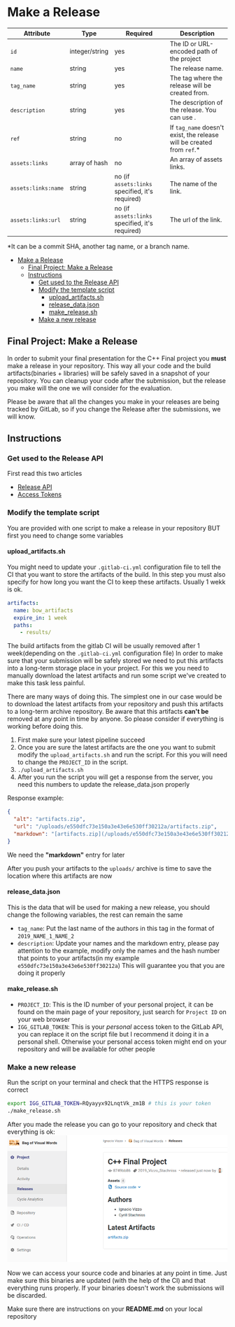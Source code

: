 # Make a Release

| Attribute           | Type           | Required                                        | Description                                                            |
| ------------------- | -------------- | ----------------------------------------------- | ---------------------------------------------------------------------- |
| `id`                | integer/string | yes                                             | The ID or URL-encoded path of the project                              |
| `name`              | string         | yes                                             | The release name.                                                      |
| `tag_name`          | string         | yes                                             | The tag where the release will be created from.                        |
| `description`       | string         | yes                                             | The description of the release. You can use .                          |
| `ref`               | string         | no                                              | If `tag_name` doesn't exist, the release will be created from `ref`.\* |
| `assets:links`      | array of hash  | no                                              | An array of assets links.                                              |
| `assets:links:name` | string         | no (if `assets:links` specified, it's required) | The name of the link.                                                  |
| `assets:links:url`  | string         | no (if `assets:links` specified, it's required) | The url of the link.                                                   |

\*It can be a commit SHA, another tag name, or a branch name.

<!-- @import "[TOC]" {cmd="toc" depthFrom=1 depthTo=6 orderedList=false} -->

<!-- code_chunk_output -->

- [Make a Release](#Make-a-Release)
  - [Final Project: Make a Release](#Final-Project-Make-a-Release)
  - [Instructions](#Instructions)
    - [Get used to the Release API](#Get-used-to-the-Release-API)
    - [Modify the template script](#Modify-the-template-script)
      - [upload_artifacts.sh](#uploadartifactssh)
      - [release_data.json](#releasedatajson)
      - [make_release.sh](#makereleasesh)
    - [Make a new release](#Make-a-new-release)

<!-- /code_chunk_output -->

## Final Project: Make a Release

In order to submit your final presentation for the C++ Final project you
**must** make a release in your repository. This way all your code and the build
artifacts(binaries + libraries) will be safely saved in a snapshot of your
repository. You can cleanup your code after the submission, but the release you
make will the one we will consider for the evaluation.

Please be aware that all the changes you make in your releases are being tracked
by GitLab, so if you change the Release after the submissions, we will know.

## Instructions

### Get used to the Release API

First read this two articles

- [Release API](https://gitlab.igg.uni-bonn.de/help/api/releases/index.md)
- [Access Tokens](https://docs.gitlab.com/ce/user/profile/personal_access_tokens.html)

### Modify the template script

You are provided with one script to make a release in your repository BUT first
you need to change some variables

#### upload_artifacts.sh

You might need to update your `.gitlab-ci.yml` configuration file to tell the CI
that you want to store the artifacts of the build. In this step you must also
specify for how long you want the CI to keep these artifacts. Usually 1 wekk is
ok.

```yml
artifacts:
  name: bow_artifacts
  expire_in: 1 week
  paths:
    - results/
```

The build artifacts from the gitlab CI will be usually removed after 1
week(depending on the `.gitlab-ci.yml` configuration file) In order to make sure
that your submission will be safely stored we need to put this artifacts into a
long-term storage place in your project. For this we you need to manually
download the latest artifacts and run some script we've created to make this
task less painful.

There are many ways of doing this. The simplest one in our case would be to
download the latest artifacts from your repository and push this artifacts to a
long-term archive repository. Be aware that this artifacts **can't be** removed
at any point in time by anyone. So please consider if everything is working
before doing this.

1. First make sure your latest pipeline succeed
2. Once you are sure the latest artifacts are the one you want to submit modify
   the `upload_artifacts.sh` and run the script. For this you will need to
   change the `PROJECT_ID` in the script.
3. `./upload_artifacts.sh`
4. After you run the script you will get a response from the server, you need
   this numbers to update the release_data.json properly

Response example:

```json
{
  "alt": "artifacts.zip",
  "url": "/uploads/e550dfc73e150a3e43e6e530ff30212a/artifacts.zip",
  "markdown": "[artifacts.zip](/uploads/e550dfc73e150a3e43e6e530ff30212a/artifacts.zip)"
}
```

We need the **"markdown"** entry for later

After you push your artifacts to the `uploads/` archive is time to save the
location where this artifacts are now

#### release_data.json

This is the data that will be used for making a new release, you should change
the following variables, the rest can remain the same

- `tag_name`: Put the last name of the authors in this tag in the format of
  `2019_NAME_1_NAME_2`
- `description`: Update your names and the markdown entry, please pay attention
  to the example, modify only the names and the hash number that points to your
  artifacts(in my example `e550dfc73e150a3e43e6e530ff30212a`) This will
  guarantee you that you are doing it properly

#### make_release.sh

- `PROJECT_ID`: This is the ID number of your personal project, it can be found
  on the main page of your repository, just search for `Project ID` on your web
  browser
- `IGG_GITLAB_TOKEN`: This is your _personal_ access token to the GitLab API,
  you can replace it on the script file but I recommend it doing it in a
  personal shell. Otherwise your personal access token might end on your
  repository and will be available for other people

### Make a new release

Run the script on your terminal and check that the HTTPS response is correct

```sh
export IGG_GITLAB_TOKEN=RQyayyx92LnqtVk_zm1B # this is your token
./make_release.sh
```

After you made the release you can go to your repository and check that
everything is ok:
![release_example](release_example.png)

Now we can access your source code and binaries at any point in time. Just make
sure this binaries are updated (with the help of the CI) and that everything
runs properly. If your binaries doesn't work the submissions will be discarded.

Make sure there are instructions on your **README.md** on your local repository
